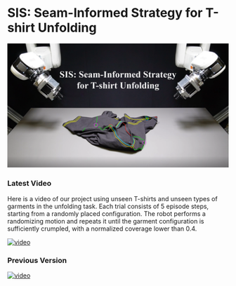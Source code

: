 # SIS: Seam-Informed Strategy for T-shirt Unfolding

<!-- cover_image -->
![cover_image](./images/241205-1139-cover.png)

### Latest Video
Here is a video of our project using unseen T-shirts and unseen types of garments in the unfolding task. Each trial consists of 5 episode steps, starting from a randomly placed configuration. The robot performs a randomizing motion and repeats it until the garment configuration is sufficiently crumpled, with a normalized coverage lower than 0.4.

[![video](https://img.youtube.com/vi/ZJ3WwJ8YLfE/0.jpg)](https://youtu.be/ZJ3WwJ8YLfE)

### Previous Version

[![video](https://img.youtube.com/vi/jh3Dpioe_dI/0.jpg)](https://youtu.be/jh3Dpioe_dI)
